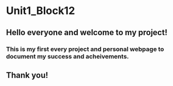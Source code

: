 # Unit1_Block12
## Hello everyone and welcome to my project!
### This is my first every project and personal webpage to document my success and acheivements. 
## Thank you!
